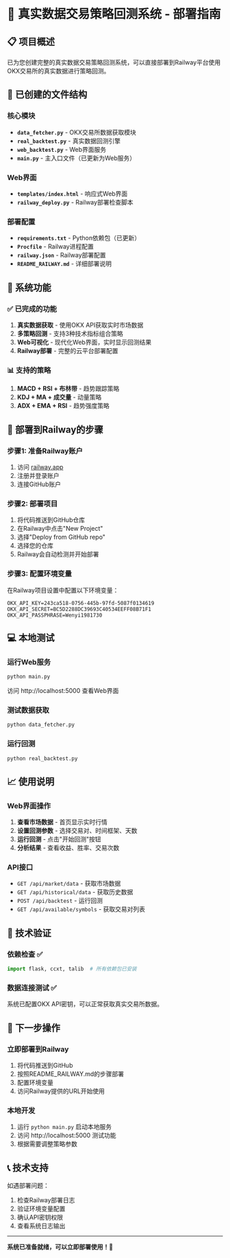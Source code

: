 # 🚀 真实数据交易策略回测系统 - 部署指南

## 📋 项目概述
已为您创建完整的真实数据交易策略回测系统，可以直接部署到Railway平台使用OKX交易所的真实数据进行策略回测。

## 📁 已创建的文件结构

### 核心模块
- **`data_fetcher.py`** - OKX交易所数据获取模块
- **`real_backtest.py`** - 真实数据回测引擎
- **`web_backtest.py`** - Web界面服务
- **`main.py`** - 主入口文件（已更新为Web服务）

### Web界面
- **`templates/index.html`** - 响应式Web界面
- **`railway_deploy.py`** - Railway部署检查脚本

### 部署配置
- **`requirements.txt`** - Python依赖包（已更新）
- **`Procfile`** - Railway进程配置
- **`railway.json`** - Railway部署配置
- **`README_RAILWAY.md`** - 详细部署说明

## 🌟 系统功能

### ✅ 已完成的功能
1. **真实数据获取** - 使用OKX API获取实时市场数据
2. **多策略回测** - 支持3种技术指标组合策略
3. **Web可视化** - 现代化Web界面，实时显示回测结果
4. **Railway部署** - 完整的云平台部署配置

### 📊 支持的策略
1. **MACD + RSI + 布林带** - 趋势跟踪策略
2. **KDJ + MA + 成交量** - 动量策略
3. **ADX + EMA + RSI** - 趋势强度策略

## 🚀 部署到Railway的步骤

### 步骤1: 准备Railway账户
1. 访问 [railway.app](https://railway.app/)
2. 注册并登录账户
3. 连接GitHub账户

### 步骤2: 部署项目
1. 将代码推送到GitHub仓库
2. 在Railway中点击"New Project"
3. 选择"Deploy from GitHub repo"
4. 选择您的仓库
5. Railway会自动检测并开始部署

### 步骤3: 配置环境变量
在Railway项目设置中配置以下环境变量：
```
OKX_API_KEY=243ca518-0756-445b-97fd-5087f0134619
OKX_API_SECRET=BC5D2288DC39693C40534EEFF08B71F1
OKX_API_PASSPHRASE=Wenyi1981730
```

## 💻 本地测试

### 运行Web服务
```bash
python main.py
```
访问 http://localhost:5000 查看Web界面

### 测试数据获取
```bash
python data_fetcher.py
```

### 运行回测
```bash
python real_backtest.py
```

## 📈 使用说明

### Web界面操作
1. **查看市场数据** - 首页显示实时行情
2. **设置回测参数** - 选择交易对、时间框架、天数
3. **运行回测** - 点击"开始回测"按钮
4. **分析结果** - 查看收益、胜率、交易次数

### API接口
- `GET /api/market/data` - 获取市场数据
- `GET /api/historical/data` - 获取历史数据  
- `POST /api/backtest` - 运行回测
- `GET /api/available/symbols` - 获取交易对列表

## 🔧 技术验证

### 依赖检查 ✅
```python
import flask, ccxt, talib  # 所有依赖包已安装
```

### 数据连接测试 ✅
系统已配置OKX API密钥，可以正常获取真实交易所数据。

## 🎯 下一步操作

### 立即部署到Railway
1. 将代码推送到GitHub
2. 按照README_RAILWAY.md的步骤部署
3. 配置环境变量
4. 访问Railway提供的URL开始使用

### 本地开发
1. 运行 `python main.py` 启动本地服务
2. 访问 http://localhost:5000 测试功能
3. 根据需要调整策略参数

## 📞 技术支持

如遇部署问题：
1. 检查Railway部署日志
2. 验证环境变量配置
3. 确认API密钥权限
4. 查看系统日志输出

---
**系统已准备就绪，可以立即部署使用！🎉**